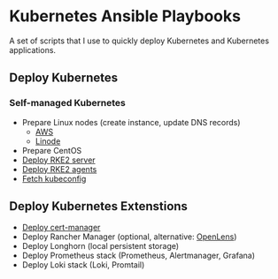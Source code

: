 # Kubernetes Ansible Playbooks

A set of scripts that I use to quickly deploy Kubernetes and Kubernetes applications.

## Deploy Kubernetes

### Self-managed Kubernetes
- Prepare Linux nodes (create instance, update DNS records)
  - [AWS](../aws/)
  - [Linode](../linode/)
- Prepare CentOS
- [Deploy RKE2 server](deploy-rke2-server.yml)
- [Deploy RKE2 agents](deploy-rke2-agent.yml)
- [Fetch kubeconfig](fetch-kubeconfig.yml)


## Deploy Kubernetes Extenstions
- [Deploy cert-manager](deploy-cert-manager.md)
- Deploy Rancher Manager (optional, alternative: [OpenLens](https://github.com/MuhammedKalkan/OpenLens))
- Deploy Longhorn (local persistent storage)
- Deploy Prometheus stack (Prometheus, Alertmanager, Grafana)
- Deploy Loki stack (Loki, Promtail)
